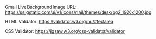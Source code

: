 Gmail Live Background Image URL:
<https://ssl.gstatic.com/ui/v1/icons/mail/themes/desk/bg2_1920x1200.jpg>

HTML Validator:
<https://validator.w3.org/nu/#textarea>

CSS Validator:
<https://jigsaw.w3.org/css-validator/validator>
